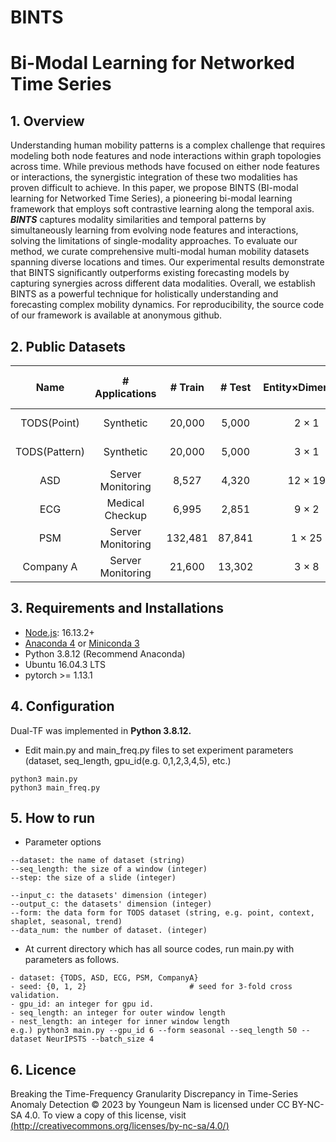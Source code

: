 # BINTS

# Bi-Modal Learning for Networked Time Series

## 1. Overview
Understanding human mobility patterns is a complex challenge that requires modeling both node features and node interactions within graph topologies across time. While previous methods have focused on either node features or interactions, the synergistic integration of these two modalities has proven difficult to achieve. In this paper, we propose BINTS (BI-modal learning for Networked Time Series), a pioneering bi-modal learning framework that employs soft contrastive learning along the temporal axis. ***BINTS*** captures modality similarities and temporal patterns by simultaneously learning from evolving node features and interactions, solving the limitations of single-modality approaches. To evaluate our method, we curate comprehensive multi-modal human mobility datasets spanning diverse locations and times. Our experimental results demonstrate that BINTS significantly outperforms existing forecasting models by capturing synergies across different data modalities. Overall, we establish BINTS as a powerful technique for holistically understanding and forecasting complex mobility dynamics. For reproducibility, the source code of our framework is available at anonymous github.


## 2. Public Datasets
| Name          | # Applications    | # Train  | # Test    | Entity×Dimension | # Point Anomaly (Ratio)      | # Pattern Anomaly (Ratio)| Source           |
| :------------:| :----------------:| :------: | :-------: |:----------------:| :---------------------------:| :-----------------------: |:----------------:|
| TODS(Point)   | Synthetic         | 20,000   |  5,000    |  2 × 1           | 250 (100%) | 0 (0%)          |[link](https://github.com/datamllab/tods/tree/benchmark)|
| TODS(Pattern) | Synthetic         | 20,000   |  5,000    |  3 × 1           | 0 (0%)                       | 250 (100%) |[link](https://github.com/datamllab/tods/tree/benchmark)|
| ASD           | Server Monitoring | 8,527   |  4,320     |  12 × 19         | 0 (0%)                       | 199 (100%) |[link](https://github.com/zhhlee/InterFusion) |
| ECG           | Medical Checkup   | 6,995   |  2,851     |  9 × 2           | 0 (0%)    | 208 (100%)       |[link](https://www.cs.ucr.edu/~eamonn/discords/)|
| PSM           | Server Monitoring | 132,481   |  87,841  |  1 × 25          | 16 (0.07%)| 24,365 (99.93%)  |[link](https://github.com/eBay/RANSynCoders/tree/main)|
| Company A     | Server Monitoring | 21,600   |  13,302   |  3 × 8           | 10 (8.53%)                   | 104 (91.47%)            |Private           |

## 3. Requirements and Installations
- [Node.js](https://nodejs.org/en/download/): 16.13.2+
- [Anaconda 4](https://docs.conda.io/projects/conda/en/latest/user-guide/install/index.html) or [Miniconda 3](https://docs.conda.io/en/latest/miniconda.html)
- Python 3.8.12 (Recommend Anaconda)
- Ubuntu 16.04.3 LTS
- pytorch >= 1.13.1

## 4. Configuration
Dual-TF was implemented in **Python 3.8.12.**
- Edit main.py and main_freq.py files to set experiment parameters (dataset, seq_length, gpu_id(e.g. 0,1,2,3,4,5), etc.)
```
python3 main.py
python3 main_freq.py
```

## 5. How to run
- Parameter options
```
--dataset: the name of dataset (string)
--seq_length: the size of a window (integer)
--step: the size of a slide (integer)

--input_c: the datasets' dimension (integer) 
--output_c: the datasets' dimension (integer) 
--form: the data form for TODS dataset (string, e.g. point, context, shaplet, seasonal, trend)
--data_num: the number of dataset. (integer)
```

- At current directory which has all source codes, run main.py with parameters as follows.
```
- dataset: {TODS, ASD, ECG, PSM, CompanyA}
- seed: {0, 1, 2}                       # seed for 3-fold cross validation.
- gpu_id: an integer for gpu id.
- seq_length: an integer for outer window length
- nest_length: an integer for inner window length
e.g.) python3 main.py --gpu_id 6 --form seasonal --seq_length 50 --dataset NeurIPSTS --batch_size 4
```
## 6. Licence
Breaking the Time-Frequency Granularity Discrepancy in Time-Series Anomaly Detection © 2023 by Youngeun Nam is licensed under CC BY-NC-SA 4.0. To view a copy of this license, visit [(http://creativecommons.org/licenses/by-nc-sa/4.0/)](http://creativecommons.org/licenses/by-nc-sa/4.0/)
